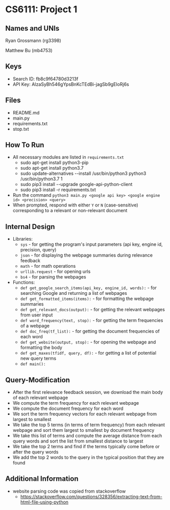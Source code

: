 # CS6111: Project 1
## Names and UNIs
Ryan Grossmann
(rg3398)

Matthew Bu
(mb4753)

## Keys
  * Search ID: fb8c9f64780d3213f
  * API Key: AIzaSyBh546gYpsBnKcTEdBi-jagSb9gEIoRj6s
  
## Files
  * README.md
  * main.py
  * requirements.txt
  * stop.txt
  
## How To Run
  * All necessary modules are listed in `requirements.txt`
      * sudo apt-get install python3-pip
      * sudo apt-get install python3.7
      * sudo update-alternatives --install /usr/bin/python3 python3 /usr/bin/python3.7 1
      * sudo pip3 install --upgrade google-api-python-client
      * sudo pip3 install -r requirements.txt
  * Run the command  `python3 main.py <google api key> <google engine id> <precision> <query>`
  * When prompted, respond with either `Y` or `N` (case-sensitive) corresponding to a relevant or non-relevant document

## Internal Design
  * Libraries:
      * `sys` - for getting the program's input parameters (api key, engine id, precision, query)
      * `json` - for displaying the webpage summaries during relevance feedback
      * `math` - for math operations
      * `urllib.request` - for opening urls
      * `bs4` - for parsing the webpages
   * Functions:
      * `def get_google_search_items(api_key, engine_id, words):` - for searching Google and returning a list of webpages
      * `def get_formatted_items(items):` - for formatting the webpage summaries
      * `def get_relevant_docs(output):` - for getting the relevant webpages from user input
      * `def word_frequency(text, stop):` - for getting the term frequencies of a webpage
      * `def doc_freq(tf_list):` - for getting the document frequencies of each word
      * `def get_website(output, stop):` - for opening the webpage and formatting the body
      * `def get_maxes(tfidf, query, df):` - for getting a list of potential new query terms
      * `def main():`

## Query-Modification
  * After the first relevance feedback session, we download the main body of each relevant webpage
  * We compute the term frequency for each relevant webpage
  * We compute the document frequency for each word
  * We sort the term frequency vectors for each relevant webpage from largest to smallest
  * We take the top 5 terms (in terms of term frequency) from each relevant webpage and sort them largest to smallest by document frequency
  * We take this list of terms and compute the average distance from each query words and sort the list from smallest distance to largest
  * We take the top 2 terms and find if the terms typically come before or after the query words
  * We add the top 2 words to the query in the typical position that they are found

## Additional Information
  * website parsing code was copied from stackoverflow
      * https://stackoverflow.com/questions/328356/extracting-text-from-html-file-using-python
